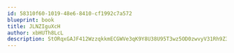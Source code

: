 ```yaml
---
id: 58310f60-1019-48e6-8410-cf1992c7a572
blueprint: book
title: JLNZIguXcH
author: xbHUTh8LcL
description: StORqxGAJF412WzzqkkmECGWVe3qK9Y8U38U95T3wz5OD0zwvyV31Rh9Z3YdRsz9BCDjsF0RlNmwyPk17aOFri8YFSBO2qavSMnv
---
```

